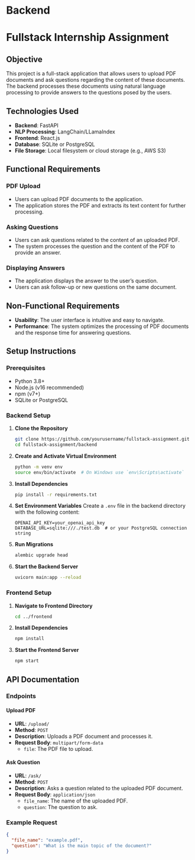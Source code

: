 # Backend


# Fullstack Internship Assignment

## Objective
This project is a full-stack application that allows users to upload PDF documents and ask questions regarding the content of these documents. The backend processes these documents using natural language processing to provide answers to the questions posed by the users.

## Technologies Used
- **Backend**: FastAPI
- **NLP Processing**: LangChain/LLamaIndex
- **Frontend**: React.js
- **Database**: SQLite or PostgreSQL
- **File Storage**: Local filesystem or cloud storage (e.g., AWS S3)

## Functional Requirements
### PDF Upload
- Users can upload PDF documents to the application.
- The application stores the PDF and extracts its text content for further processing.

### Asking Questions
- Users can ask questions related to the content of an uploaded PDF.
- The system processes the question and the content of the PDF to provide an answer.

### Displaying Answers
- The application displays the answer to the user’s question.
- Users can ask follow-up or new questions on the same document.

## Non-Functional Requirements
- **Usability**: The user interface is intuitive and easy to navigate.
- **Performance**: The system optimizes the processing of PDF documents and the response time for answering questions.

## Setup Instructions

### Prerequisites
- Python 3.8+
- Node.js (v16 recommended)
- npm (v7+)
- SQLite or PostgreSQL

### Backend Setup
1. **Clone the Repository**
    ```bash
    git clone https://github.com/yourusername/fullstack-assignment.git
    cd fullstack-assignment/backend
    ```

2. **Create and Activate Virtual Environment**
    ```bash
    python -m venv env
    source env/bin/activate  # On Windows use `env\Scripts\activate`
    ```

3. **Install Dependencies**
    ```bash
    pip install -r requirements.txt
    ```

4. **Set Environment Variables**
    Create a `.env` file in the backend directory with the following content:
    ```
    OPENAI_API_KEY=your_openai_api_key
    DATABASE_URL=sqlite:///./test.db  # or your PostgreSQL connection string
    ```

5. **Run Migrations**
    ```bash
    alembic upgrade head
    ```

6. **Start the Backend Server**
    ```bash
    uvicorn main:app --reload
    ```

### Frontend Setup
1. **Navigate to Frontend Directory**
    ```bash
    cd ../frontend
    ```

2. **Install Dependencies**
    ```bash
    npm install
    ```

3. **Start the Frontend Server**
    ```bash
    npm start
    ```

## API Documentation

### Endpoints

#### Upload PDF
- **URL**: `/upload/`
- **Method**: `POST`
- **Description**: Uploads a PDF document and processes it.
- **Request Body**: `multipart/form-data`
    - `file`: The PDF file to upload.

#### Ask Question
- **URL**: `/ask/`
- **Method**: `POST`
- **Description**: Asks a question related to the uploaded PDF document.
- **Request Body**: `application/json`
    - `file_name`: The name of the uploaded PDF.
    - `question`: The question to ask.

### Example Request
```json
{
  "file_name": "example.pdf",
  "question": "What is the main topic of the document?"
}
